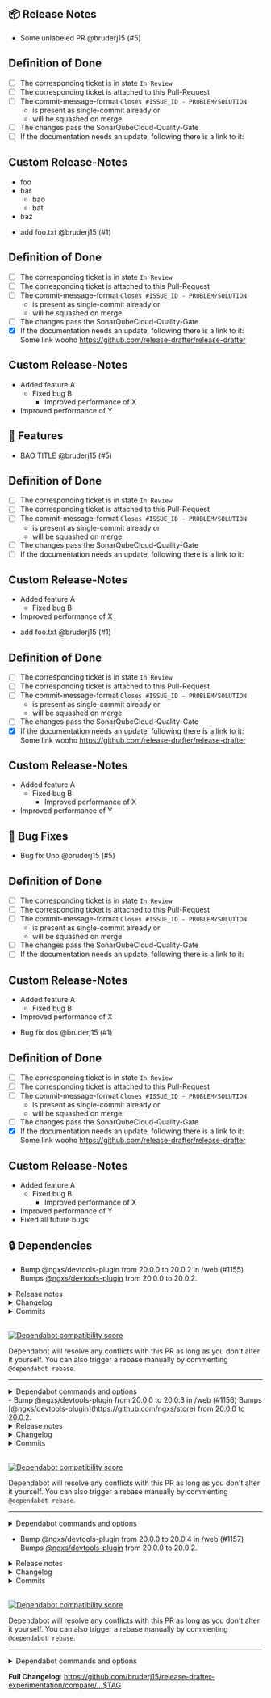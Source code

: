 ## 📦 Release Notes

- Some unlabeled PR @bruderj15 (#5)
<!-- if needed please write above the given line -->

## Definition of Done

- [ ] The corresponding ticket is in state `In Review`
- [ ] The corresponding ticket is attached to this Pull-Request
- [ ] The commit-message-format `Closes #ISSUE_ID - PROBLEM/SOLUTION`
  - is present as single-commit already or
  - will be squashed on merge
- [ ] The changes pass the SonarQubeCloud-Quality-Gate
- [ ] If the documentation needs an update, following there is a link to it:

## Custom Release-Notes
- foo
- bar
  - bao
  - bat
- baz

<!-- end-of-pr-marker -->

- add foo.txt @bruderj15 (#1)
<!-- if needed please write above the given line -->

## Definition of Done

- [ ] The corresponding ticket is in state `In Review`
- [ ] The corresponding ticket is attached to this Pull-Request
- [ ] The commit-message-format `Closes #ISSUE_ID - PROBLEM/SOLUTION`
  - is present as single-commit already or
  - will be squashed on merge
- [ ] The changes pass the SonarQubeCloud-Quality-Gate
- [x] If the documentation needs an update, following there is a link to it: Some link wooho https://github.com/release-drafter/release-drafter

## Custom Release-Notes
- Added feature A
  - Fixed bug B
    - Improved performance of X
- Improved performance of Y

<!-- end-of-pr-marker -->



## 🚀 Features

- BAO TITLE @bruderj15 (#5)
<!-- if needed please write above the given line -->

## Definition of Done

- [ ] The corresponding ticket is in state `In Review`
- [ ] The corresponding ticket is attached to this Pull-Request
- [ ] The commit-message-format `Closes #ISSUE_ID - PROBLEM/SOLUTION`
  - is present as single-commit already or
  - will be squashed on merge
- [ ] The changes pass the SonarQubeCloud-Quality-Gate
- [ ] If the documentation needs an update, following there is a link to it:

## Custom Release-Notes
- Added feature A
  - Fixed bug B
- Improved performance of X

<!-- end-of-pr-marker -->

- add foo.txt @bruderj15 (#1)
<!-- if needed please write above the given line -->

## Definition of Done

- [ ] The corresponding ticket is in state `In Review`
- [ ] The corresponding ticket is attached to this Pull-Request
- [ ] The commit-message-format `Closes #ISSUE_ID - PROBLEM/SOLUTION`
  - is present as single-commit already or
  - will be squashed on merge
- [ ] The changes pass the SonarQubeCloud-Quality-Gate
- [x] If the documentation needs an update, following there is a link to it: Some link wooho https://github.com/release-drafter/release-drafter

## Custom Release-Notes
- Added feature A
  - Fixed bug B
    - Improved performance of X
- Improved performance of Y

<!-- end-of-pr-marker -->



## 🐛 Bug Fixes

- Bug fix Uno @bruderj15 (#5)
<!-- if needed please write above the given line -->

## Definition of Done

- [ ] The corresponding ticket is in state `In Review`
- [ ] The corresponding ticket is attached to this Pull-Request
- [ ] The commit-message-format `Closes #ISSUE_ID - PROBLEM/SOLUTION`
  - is present as single-commit already or
  - will be squashed on merge
- [ ] The changes pass the SonarQubeCloud-Quality-Gate
- [ ] If the documentation needs an update, following there is a link to it:

## Custom Release-Notes
- Added feature A
  - Fixed bug B
- Improved performance of X

<!-- end-of-pr-marker -->

- Bug fix dos @bruderj15 (#1)
<!-- if needed please write above the given line -->

## Definition of Done

- [ ] The corresponding ticket is in state `In Review`
- [ ] The corresponding ticket is attached to this Pull-Request
- [ ] The commit-message-format `Closes #ISSUE_ID - PROBLEM/SOLUTION`
  - is present as single-commit already or
  - will be squashed on merge
- [ ] The changes pass the SonarQubeCloud-Quality-Gate
- [x] If the documentation needs an update, following there is a link to it: Some link wooho https://github.com/release-drafter/release-drafter

## Custom Release-Notes
- Added feature A
  - Fixed bug B
    - Improved performance of X
- Improved performance of Y
- Fixed all future bugs

<!-- end-of-pr-marker -->



## 🔒 Dependencies

- Bump @ngxs/devtools-plugin from 20.0.0 to 20.0.2 in /web (#1155)
Bumps [@ngxs/devtools-plugin](https://github.com/ngxs/store) from 20.0.0 to 20.0.2.
<details>
<summary>Release notes</summary>
<p><em>Sourced from <a href="https://github.com/ngxs/store/releases"><code>@​ngxs/devtools-plugin</code>'s releases</a>.</em></p>
<blockquote>
<h2>v20.0.2</h2>
<h2>What's Changed</h2>
<ul>
<li>Revert &quot;refactor(store): remove <code>@Select</code> decorator&quot; by <a href="https://github.com/arturovt"><code>@​arturovt</code></a> in <a href="https://redirect.github.com/ngxs/store/pull/2351">ngxs/store#2351</a></li>
<li>chore: release v20.0.2 by <a href="https://github.com/arturovt"><code>@​arturovt</code></a> in <a href="https://redirect.github.com/ngxs/store/pull/2353">ngxs/store#2353</a></li>
</ul>
<p><strong>Full Changelog</strong>: <a href="https://github.com/ngxs/store/compare/v20.0.1...v20.0.2">https://github.com/ngxs/store/compare/v20.0.1...v20.0.2</a></p>
<h2>v20.0.1</h2>
<h2>What's Changed</h2>
<ul>
<li>Update selector-utils.md by <a href="https://github.com/isochronous"><code>@​isochronous</code></a> in <a href="https://redirect.github.com/ngxs/store/pull/2301">ngxs/store#2301</a></li>
<li>fix(store): add missing <code>detach</code> to action director by <a href="https://github.com/arturovt"><code>@​arturovt</code></a> in <a href="https://redirect.github.com/ngxs/store/pull/2349">ngxs/store#2349</a></li>
<li>chore: release v20.0.1 by <a href="https://github.com/arturovt"><code>@​arturovt</code></a> in <a href="https://redirect.github.com/ngxs/store/pull/2350">ngxs/store#2350</a></li>
</ul>
<p><strong>Full Changelog</strong>: <a href="https://github.com/ngxs/store/compare/v20.0.0...v20.0.1">https://github.com/ngxs/store/compare/v20.0.0...v20.0.1</a></p>
</blockquote>
</details>
<details>
<summary>Changelog</summary>
<p><em>Sourced from <a href="https://github.com/ngxs/store/blob/master/CHANGELOG.md"><code>@​ngxs/devtools-plugin</code>'s changelog</a>.</em></p>
<blockquote>
<h3>20.0.2 2025-06-19</h3>
<ul>
<li>Revert(store): Revert <code>@Select</code> decorator removal <a href="https://redirect.github.com/ngxs/store/pull/2351">#2351</a></li>
</ul>
<h3>20.0.1 2025-06-19</h3>
<ul>
<li>Fix(store): Add missing <code>detach</code> to action director <a href="https://redirect.github.com/ngxs/store/pull/2349">#2349</a></li>
</ul>
</blockquote>
</details>
<details>
<summary>Commits</summary>
<ul>
<li><a href="https://github.com/ngxs/store/commit/a5f5cb07aae28321439d60c090ca0a8da8ae1e9e"><code>a5f5cb0</code></a> chore: release v20.0.2 (<a href="https://redirect.github.com/ngxs/store/issues/2353">#2353</a>)</li>
<li><a href="https://github.com/ngxs/store/commit/29547009440e54ecf75d1fa91925df767e0645ec"><code>2954700</code></a> Revert &quot;refactor(store): remove <code>@Select</code> decorator&quot; (<a href="https://redirect.github.com/ngxs/store/issues/2351">#2351</a>)</li>
<li><a href="https://github.com/ngxs/store/commit/c1780f7ae3ecd35abf0d829f61a277412e8ae6ed"><code>c1780f7</code></a> chore: release v20.0.1 (<a href="https://redirect.github.com/ngxs/store/issues/2350">#2350</a>)</li>
<li><a href="https://github.com/ngxs/store/commit/178d0ad7d80badfe0977a9c3ac1d5a9511589199"><code>178d0ad</code></a> fix(store): add missing <code>detach</code> to action director (<a href="https://redirect.github.com/ngxs/store/issues/2349">#2349</a>)</li>
<li><a href="https://github.com/ngxs/store/commit/5e7c96c4fa7fb955c5b6c0469fd8e75ae9252714"><code>5e7c96c</code></a> Merge branch 'release'</li>
<li>See full diff in <a href="https://github.com/ngxs/store/compare/v20.0.0...v20.0.2">compare view</a></li>
</ul>
</details>
<br />


[![Dependabot compatibility score](https://dependabot-badges.githubapp.com/badges/compatibility_score?dependency-name=@ngxs/devtools-plugin&package-manager=npm_and_yarn&previous-version=20.0.0&new-version=20.0.2)](https://docs.github.com/en/github/managing-security-vulnerabilities/about-dependabot-security-updates#about-compatibility-scores)

Dependabot will resolve any conflicts with this PR as long as you don't alter it yourself. You can also trigger a rebase manually by commenting `@dependabot rebase`.

[//]: # (dependabot-automerge-start)
[//]: # (dependabot-automerge-end)

---

<details>
<summary>Dependabot commands and options</summary>
<br />

You can trigger Dependabot actions by commenting on this PR:
- `@dependabot rebase` will rebase this PR
- `@dependabot recreate` will recreate this PR, overwriting any edits that have been made to it
- `@dependabot merge` will merge this PR after your CI passes on it
- `@dependabot squash and merge` will squash and merge this PR after your CI passes on it
- `@dependabot cancel merge` will cancel a previously requested merge and block automerging
- `@dependabot reopen` will reopen this PR if it is closed
- `@dependabot close` will close this PR and stop Dependabot recreating it. You can achieve the same result by closing it manually
- `@dependabot show <dependency name> ignore conditions` will show all of the ignore conditions of the specified dependency
- `@dependabot ignore this major version` will close this PR and stop Dependabot creating any more for this major version (unless you reopen the PR or upgrade to it yourself)
- `@dependabot ignore this minor version` will close this PR and stop Dependabot creating any more for this minor version (unless you reopen the PR or upgrade to it yourself)
- `@dependabot ignore this dependency` will close this PR and stop Dependabot creating any more for this dependency (unless you reopen the PR or upgrade to it yourself)


</details>
- Bump @ngxs/devtools-plugin from 20.0.0 to 20.0.3 in /web (#1156)
Bumps [@ngxs/devtools-plugin](https://github.com/ngxs/store) from 20.0.0 to 20.0.2.
<details>
<summary>Release notes</summary>
<p><em>Sourced from <a href="https://github.com/ngxs/store/releases"><code>@​ngxs/devtools-plugin</code>'s releases</a>.</em></p>
<blockquote>
<h2>v20.0.2</h2>
<h2>What's Changed</h2>
<ul>
<li>Revert &quot;refactor(store): remove <code>@Select</code> decorator&quot; by <a href="https://github.com/arturovt"><code>@​arturovt</code></a> in <a href="https://redirect.github.com/ngxs/store/pull/2351">ngxs/store#2351</a></li>
<li>chore: release v20.0.2 by <a href="https://github.com/arturovt"><code>@​arturovt</code></a> in <a href="https://redirect.github.com/ngxs/store/pull/2353">ngxs/store#2353</a></li>
</ul>
<p><strong>Full Changelog</strong>: <a href="https://github.com/ngxs/store/compare/v20.0.1...v20.0.2">https://github.com/ngxs/store/compare/v20.0.1...v20.0.2</a></p>
<h2>v20.0.1</h2>
<h2>What's Changed</h2>
<ul>
<li>Update selector-utils.md by <a href="https://github.com/isochronous"><code>@​isochronous</code></a> in <a href="https://redirect.github.com/ngxs/store/pull/2301">ngxs/store#2301</a></li>
<li>fix(store): add missing <code>detach</code> to action director by <a href="https://github.com/arturovt"><code>@​arturovt</code></a> in <a href="https://redirect.github.com/ngxs/store/pull/2349">ngxs/store#2349</a></li>
<li>chore: release v20.0.1 by <a href="https://github.com/arturovt"><code>@​arturovt</code></a> in <a href="https://redirect.github.com/ngxs/store/pull/2350">ngxs/store#2350</a></li>
</ul>
<p><strong>Full Changelog</strong>: <a href="https://github.com/ngxs/store/compare/v20.0.0...v20.0.1">https://github.com/ngxs/store/compare/v20.0.0...v20.0.1</a></p>
</blockquote>
</details>
<details>
<summary>Changelog</summary>
<p><em>Sourced from <a href="https://github.com/ngxs/store/blob/master/CHANGELOG.md"><code>@​ngxs/devtools-plugin</code>'s changelog</a>.</em></p>
<blockquote>
<h3>20.0.2 2025-06-19</h3>
<ul>
<li>Revert(store): Revert <code>@Select</code> decorator removal <a href="https://redirect.github.com/ngxs/store/pull/2351">#2351</a></li>
</ul>
<h3>20.0.1 2025-06-19</h3>
<ul>
<li>Fix(store): Add missing <code>detach</code> to action director <a href="https://redirect.github.com/ngxs/store/pull/2349">#2349</a></li>
</ul>
</blockquote>
</details>
<details>
<summary>Commits</summary>
<ul>
<li><a href="https://github.com/ngxs/store/commit/a5f5cb07aae28321439d60c090ca0a8da8ae1e9e"><code>a5f5cb0</code></a> chore: release v20.0.2 (<a href="https://redirect.github.com/ngxs/store/issues/2353">#2353</a>)</li>
<li><a href="https://github.com/ngxs/store/commit/29547009440e54ecf75d1fa91925df767e0645ec"><code>2954700</code></a> Revert &quot;refactor(store): remove <code>@Select</code> decorator&quot; (<a href="https://redirect.github.com/ngxs/store/issues/2351">#2351</a>)</li>
<li><a href="https://github.com/ngxs/store/commit/c1780f7ae3ecd35abf0d829f61a277412e8ae6ed"><code>c1780f7</code></a> chore: release v20.0.1 (<a href="https://redirect.github.com/ngxs/store/issues/2350">#2350</a>)</li>
<li><a href="https://github.com/ngxs/store/commit/178d0ad7d80badfe0977a9c3ac1d5a9511589199"><code>178d0ad</code></a> fix(store): add missing <code>detach</code> to action director (<a href="https://redirect.github.com/ngxs/store/issues/2349">#2349</a>)</li>
<li><a href="https://github.com/ngxs/store/commit/5e7c96c4fa7fb955c5b6c0469fd8e75ae9252714"><code>5e7c96c</code></a> Merge branch 'release'</li>
<li>See full diff in <a href="https://github.com/ngxs/store/compare/v20.0.0...v20.0.2">compare view</a></li>
</ul>
</details>
<br />


[![Dependabot compatibility score](https://dependabot-badges.githubapp.com/badges/compatibility_score?dependency-name=@ngxs/devtools-plugin&package-manager=npm_and_yarn&previous-version=20.0.0&new-version=20.0.2)](https://docs.github.com/en/github/managing-security-vulnerabilities/about-dependabot-security-updates#about-compatibility-scores)

Dependabot will resolve any conflicts with this PR as long as you don't alter it yourself. You can also trigger a rebase manually by commenting `@dependabot rebase`.

[//]: # (dependabot-automerge-start)
[//]: # (dependabot-automerge-end)

---

<details>
<summary>Dependabot commands and options</summary>
<br />

You can trigger Dependabot actions by commenting on this PR:
- `@dependabot rebase` will rebase this PR
- `@dependabot recreate` will recreate this PR, overwriting any edits that have been made to it
- `@dependabot merge` will merge this PR after your CI passes on it
- `@dependabot squash and merge` will squash and merge this PR after your CI passes on it
- `@dependabot cancel merge` will cancel a previously requested merge and block automerging
- `@dependabot reopen` will reopen this PR if it is closed
- `@dependabot close` will close this PR and stop Dependabot recreating it. You can achieve the same result by closing it manually
- `@dependabot show <dependency name> ignore conditions` will show all of the ignore conditions of the specified dependency
- `@dependabot ignore this major version` will close this PR and stop Dependabot creating any more for this major version (unless you reopen the PR or upgrade to it yourself)
- `@dependabot ignore this minor version` will close this PR and stop Dependabot creating any more for this minor version (unless you reopen the PR or upgrade to it yourself)
- `@dependabot ignore this dependency` will close this PR and stop Dependabot creating any more for this dependency (unless you reopen the PR or upgrade to it yourself)


</details>

- Bump @ngxs/devtools-plugin from 20.0.0 to 20.0.4 in /web (#1157)
Bumps [@ngxs/devtools-plugin](https://github.com/ngxs/store) from 20.0.0 to 20.0.2.
<details>
<summary>Release notes</summary>
<p><em>Sourced from <a href="https://github.com/ngxs/store/releases"><code>@​ngxs/devtools-plugin</code>'s releases</a>.</em></p>
<blockquote>
<h2>v20.0.2</h2>
<h2>What's Changed</h2>
<ul>
<li>Revert &quot;refactor(store): remove <code>@Select</code> decorator&quot; by <a href="https://github.com/arturovt"><code>@​arturovt</code></a> in <a href="https://redirect.github.com/ngxs/store/pull/2351">ngxs/store#2351</a></li>
<li>chore: release v20.0.2 by <a href="https://github.com/arturovt"><code>@​arturovt</code></a> in <a href="https://redirect.github.com/ngxs/store/pull/2353">ngxs/store#2353</a></li>
</ul>
<p><strong>Full Changelog</strong>: <a href="https://github.com/ngxs/store/compare/v20.0.1...v20.0.2">https://github.com/ngxs/store/compare/v20.0.1...v20.0.2</a></p>
<h2>v20.0.1</h2>
<h2>What's Changed</h2>
<ul>
<li>Update selector-utils.md by <a href="https://github.com/isochronous"><code>@​isochronous</code></a> in <a href="https://redirect.github.com/ngxs/store/pull/2301">ngxs/store#2301</a></li>
<li>fix(store): add missing <code>detach</code> to action director by <a href="https://github.com/arturovt"><code>@​arturovt</code></a> in <a href="https://redirect.github.com/ngxs/store/pull/2349">ngxs/store#2349</a></li>
<li>chore: release v20.0.1 by <a href="https://github.com/arturovt"><code>@​arturovt</code></a> in <a href="https://redirect.github.com/ngxs/store/pull/2350">ngxs/store#2350</a></li>
</ul>
<p><strong>Full Changelog</strong>: <a href="https://github.com/ngxs/store/compare/v20.0.0...v20.0.1">https://github.com/ngxs/store/compare/v20.0.0...v20.0.1</a></p>
</blockquote>
</details>
<details>
<summary>Changelog</summary>
<p><em>Sourced from <a href="https://github.com/ngxs/store/blob/master/CHANGELOG.md"><code>@​ngxs/devtools-plugin</code>'s changelog</a>.</em></p>
<blockquote>
<h3>20.0.2 2025-06-19</h3>
<ul>
<li>Revert(store): Revert <code>@Select</code> decorator removal <a href="https://redirect.github.com/ngxs/store/pull/2351">#2351</a></li>
</ul>
<h3>20.0.1 2025-06-19</h3>
<ul>
<li>Fix(store): Add missing <code>detach</code> to action director <a href="https://redirect.github.com/ngxs/store/pull/2349">#2349</a></li>
</ul>
</blockquote>
</details>
<details>
<summary>Commits</summary>
<ul>
<li><a href="https://github.com/ngxs/store/commit/a5f5cb07aae28321439d60c090ca0a8da8ae1e9e"><code>a5f5cb0</code></a> chore: release v20.0.2 (<a href="https://redirect.github.com/ngxs/store/issues/2353">#2353</a>)</li>
<li><a href="https://github.com/ngxs/store/commit/29547009440e54ecf75d1fa91925df767e0645ec"><code>2954700</code></a> Revert &quot;refactor(store): remove <code>@Select</code> decorator&quot; (<a href="https://redirect.github.com/ngxs/store/issues/2351">#2351</a>)</li>
<li><a href="https://github.com/ngxs/store/commit/c1780f7ae3ecd35abf0d829f61a277412e8ae6ed"><code>c1780f7</code></a> chore: release v20.0.1 (<a href="https://redirect.github.com/ngxs/store/issues/2350">#2350</a>)</li>
<li><a href="https://github.com/ngxs/store/commit/178d0ad7d80badfe0977a9c3ac1d5a9511589199"><code>178d0ad</code></a> fix(store): add missing <code>detach</code> to action director (<a href="https://redirect.github.com/ngxs/store/issues/2349">#2349</a>)</li>
<li><a href="https://github.com/ngxs/store/commit/5e7c96c4fa7fb955c5b6c0469fd8e75ae9252714"><code>5e7c96c</code></a> Merge branch 'release'</li>
<li>See full diff in <a href="https://github.com/ngxs/store/compare/v20.0.0...v20.0.2">compare view</a></li>
</ul>
</details>
<br />


[![Dependabot compatibility score](https://dependabot-badges.githubapp.com/badges/compatibility_score?dependency-name=@ngxs/devtools-plugin&package-manager=npm_and_yarn&previous-version=20.0.0&new-version=20.0.2)](https://docs.github.com/en/github/managing-security-vulnerabilities/about-dependabot-security-updates#about-compatibility-scores)

Dependabot will resolve any conflicts with this PR as long as you don't alter it yourself. You can also trigger a rebase manually by commenting `@dependabot rebase`.

[//]: # (dependabot-automerge-start)
[//]: # (dependabot-automerge-end)

---

<details>
<summary>Dependabot commands and options</summary>
<br />

You can trigger Dependabot actions by commenting on this PR:
- `@dependabot rebase` will rebase this PR
- `@dependabot recreate` will recreate this PR, overwriting any edits that have been made to it
- `@dependabot merge` will merge this PR after your CI passes on it
- `@dependabot squash and merge` will squash and merge this PR after your CI passes on it
- `@dependabot cancel merge` will cancel a previously requested merge and block automerging
- `@dependabot reopen` will reopen this PR if it is closed
- `@dependabot close` will close this PR and stop Dependabot recreating it. You can achieve the same result by closing it manually
- `@dependabot show <dependency name> ignore conditions` will show all of the ignore conditions of the specified dependency
- `@dependabot ignore this major version` will close this PR and stop Dependabot creating any more for this major version (unless you reopen the PR or upgrade to it yourself)
- `@dependabot ignore this minor version` will close this PR and stop Dependabot creating any more for this minor version (unless you reopen the PR or upgrade to it yourself)
- `@dependabot ignore this dependency` will close this PR and stop Dependabot creating any more for this dependency (unless you reopen the PR or upgrade to it yourself)


</details>

**Full Changelog**: https://github.com/bruderj15/release-drafter-experimentation/compare/...$TAG

